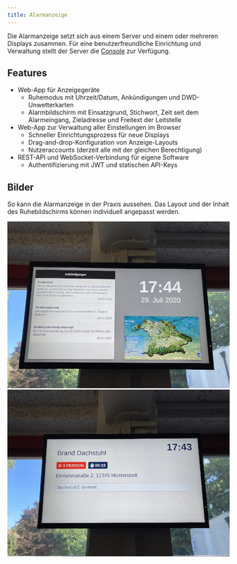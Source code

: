 ```yaml
---
title: Alarmanzeige
---
```

Die Alarmanzeige setzt sich aus einem Server und einem oder mehreren Displays zusammen.
Für eine benutzerfreundliche Einrichtung und Verwaltung stellt der Server die [Console](05_Console.md) zur Verfügung.

## Features

- Web-App für Anzeigegeräte
    - Ruhemodus mit Uhrzeit/Datum, Ankündigungen und DWD-Unwetterkarten
    - Alarmbildschirm mit Einsatzgrund, Stichwort, Zeit seit dem Alarmeingang, Zieladresse und Freitext der Leitstelle
- Web-App zur Verwaltung aller Einstellungen im Browser
    - Schneller Einrichtungsprozess für neue Displays
    - Drag-and-drop-Konfiguration von Anzeige-Layouts
    - Nutzeraccounts (derzeit alle mit der gleichen Berechtigung)
- REST-API und WebSocket-Verbindung für eigene Software
    - Authentifizierung mit JWT und statischen API-Keys

## Bilder

So kann die Alarmanzeige in der Praxis aussehen.
Das Layout und der Inhalt des Ruhebildschirms können individuell angepasst werden.

![](sample_ruhemodus.jpeg)
![](sample_einsatz.jpeg)